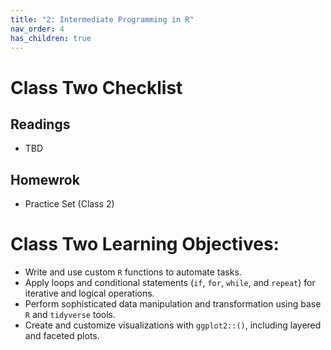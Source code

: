 ```yaml
---
title: "2: Intermediate Programming in R"
nav_order: 4
has_children: true
---
```



# Class Two Checklist 

## Readings

- TBD

## Homewrok

- Practice Set (Class 2)

# Class Two Learning Objectives: 

- Write and use custom <code>R</code> functions to automate tasks.
- Apply loops and conditional statements (<code>if</code>, <code>for</code>, <code>while</code>, and <code>repeat</code>) for iterative and logical operations.
- Perform sophisticated data manipulation and transformation using base <code>R</code> and <code>tidyverse</code> tools.
- Create and customize visualizations with <code>ggplot2::()</code>, including layered and faceted plots.
